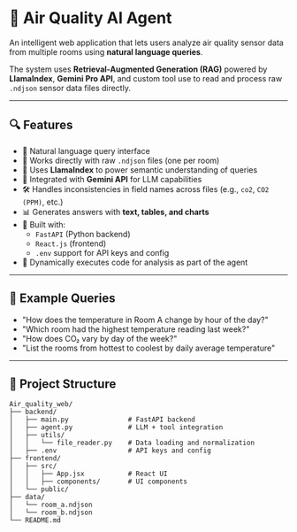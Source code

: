 # 🧠 Air Quality AI Agent

An intelligent web application that lets users analyze air quality sensor data from multiple rooms using **natural language queries**.

The system uses **Retrieval-Augmented Generation (RAG)** powered by **LlamaIndex**, **Gemini Pro API**, and custom tool use to read and process raw `.ndjson` sensor data files directly.

---

## 🔍 Features

- 💬 Natural language query interface
- 📁 Works directly with raw `.ndjson` files (one per room)
- 🧠 Uses **LlamaIndex** to power semantic understanding of queries
- 🔌 Integrated with **Gemini API** for LLM capabilities
- 🛠️ Handles inconsistencies in field names across files (e.g., `co2`, `CO2 (PPM)`, etc.)
- 📊 Generates answers with **text, tables, and charts**
- 🧱 Built with:
  - `FastAPI` (Python backend)
  - `React.js` (frontend)
  - `.env` support for API keys and config
- 🧠 Dynamically executes code for analysis as part of the agent

---

## 🧪 Example Queries

- "How does the temperature in Room A change by hour of the day?"
- "Which room had the highest temperature reading last week?"
- "How does CO₂ vary by day of the week?"
- "List the rooms from hottest to coolest by daily average temperature"

---


## 📂 Project Structure

```plaintext
Air_quality_web/
├── backend/
│   ├── main.py               # FastAPI backend
│   ├── agent.py              # LLM + tool integration
│   ├── utils/
│   │   └── file_reader.py    # Data loading and normalization
│   ├── .env                  # API keys and config
├── frontend/
│   ├── src/
│   │   ├── App.jsx           # React UI
│   │   ├── components/       # UI components
│   └── public/
├── data/
│   └── room_a.ndjson
│   └── room_b.ndjson
└── README.md
